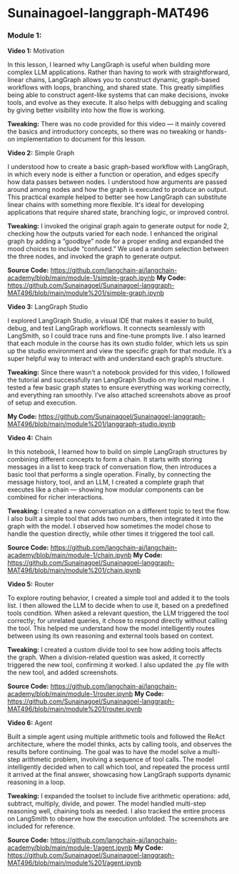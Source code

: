 # Sunainagoel-langgraph-MAT496
### Module 1:
**Video 1:** Motivation

In this lesson, I learned why LangGraph is useful when building more complex LLM applications. Rather than having to work with straightforward, linear chains, LangGraph allows you to construct dynamic, graph-based workflows with loops, branching, and shared state. This greatly simplifies being able to construct agent-like systems that can make decisions, invoke tools, and evolve as they execute. It also helps with debugging and scaling by giving better visibility into how the flow is working.

**Tweaking:** There was no code provided for this video — it mainly covered the basics and introductory concepts, so there was no tweaking or hands-on implementation to document for this lesson.


**Video 2:** Simple Graph

I understood how to create a basic graph-based workflow with LangGraph, in which every node is either a function or operation, and edges specify how data passes between nodes. I understood how arguments are passed around among nodes and how the graph is executed to produce an output. This practical example helped to better see how LangGraph can substitute linear chains with something more flexible. It's ideal for developing applications that require shared state, branching logic, or improved control.

**Tweaking:** I invoked the original graph again to generate output for node 2, checking how the outputs varied for each node. I enhanced the original graph by adding a “goodbye” node for a proper ending and expanded the mood choices to include “confused.” We used a random selection between the three nodes, and invoked the graph to generate output.

**Source Code:** https://github.com/langchain-ai/langchain-academy/blob/main/module-1/simple-graph.ipynb
**My Code:** https://github.com/Sunainagoel/Sunainagoel-langgraph-MAT496/blob/main/module%201/simple-graph.ipynb


**Video 3:** LangGraph Studio

I explored LangGraph Studio, a visual IDE that makes it easier to build, debug, and test LangGraph workflows. It connects seamlessly with LangSmith, so I could trace runs and fine-tune prompts live. I also learned that each module in the course has its own studio folder, which lets us spin up the studio environment and view the specific graph for that module. It’s a super helpful way to interact with and understand each graph’s structure.

**Tweaking:** Since there wasn’t a notebook provided for this video, I followed the tutorial and successfully ran LangGraph Studio on my local machine. I tested a few basic graph states to ensure everything was working correctly, and everything ran smoothly. I’ve also attached screenshots above as proof of setup and execution.

**My Code:** https://github.com/Sunainagoel/Sunainagoel-langgraph-MAT496/blob/main/module%201/langgraph-studio.ipynb


**Video 4:** Chain

In this notebook, I learned how to build on simple LangGraph structures by combining different concepts to form a chain. It starts with storing messages in a list to keep track of conversation flow, then introduces a basic tool that performs a single operation. Finally, by connecting the message history, tool, and an LLM, I created a complete graph that executes like a chain — showing how modular components can be combined for richer interactions.

**Tweaking:** I created a new conversation on a different topic to test the flow. I also built a simple tool that adds two numbers, then integrated it into the graph with the model. I observed how sometimes the model chose to handle the question directly, while other times it triggered the tool call.

**Source Code:** https://github.com/langchain-ai/langchain-academy/blob/main/module-1/chain.ipynb
**My Code:** https://github.com/Sunainagoel/Sunainagoel-langgraph-MAT496/blob/main/module%201/chain.ipynb


**Video 5:** Router

To explore routing behavior, I created a simple tool and added it to the tools list. I then allowed the LLM to decide when to use it, based on a predefined tools condition. When asked a relevant question, the LLM triggered the tool correctly; for unrelated queries, it chose to respond directly without calling the tool. This helped me understand how the model intelligently routes between using its own reasoning and external tools based on context.

**Tweaking:** I created a custom divide tool to see how adding tools affects the graph. When a division-related question was asked, it correctly triggered the new tool, confirming it worked. I also updated the .py file with the new tool, and added screenshots.

**Source Code:** https://github.com/langchain-ai/langchain-academy/blob/main/module-1/router.ipynb
**My Code:** https://github.com/Sunainagoel/Sunainagoel-langgraph-MAT496/blob/main/module%201/router.ipynb


**Video 6:** Agent

Built a simple agent using multiple arithmetic tools and followed the ReAct architecture, where the model thinks, acts by calling tools, and observes the results before continuing. The goal was to have the model solve a multi-step arithmetic problem, involving a sequence of tool calls. The model intelligently decided when to call which tool, and repeated the process until it arrived at the final answer, showcasing how LangGraph supports dynamic reasoning in a loop.

**Tweaking:** I expanded the toolset to include five arithmetic operations: add, subtract, multiply, divide, and power. The model handled multi-step reasoning well, chaining tools as needed. I also tracked the entire process on LangSmith to observe how the execution unfolded. The screenshots are included for reference.

**Source Code:** https://github.com/langchain-ai/langchain-academy/blob/main/module-1/agent.ipynb
**My Code:** https://github.com/Sunainagoel/Sunainagoel-langgraph-MAT496/blob/main/module%201/agent.ipynb
